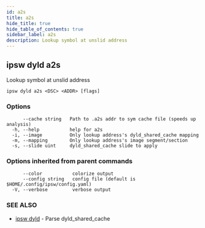 ```yaml
---
id: a2s
title: a2s
hide_title: true
hide_table_of_contents: true
sidebar_label: a2s
description: Lookup symbol at unslid address
---
```

## ipsw dyld a2s

Lookup symbol at unslid address

```
ipsw dyld a2s <DSC> <ADDR> [flags]
```

### Options

```
      --cache string   Path to .a2s addr to sym cache file (speeds up analysis)
  -h, --help           help for a2s
  -i, --image          Only lookup address's dyld_shared_cache mapping
  -m, --mapping        Only lookup address's image segment/section
  -s, --slide uint     dyld_shared_cache slide to apply
```

### Options inherited from parent commands

```
      --color           colorize output
      --config string   config file (default is $HOME/.config/ipsw/config.yaml)
  -V, --verbose         verbose output
```

### SEE ALSO

* [ipsw dyld](/docs/cli/ipsw/dyld)	 - Parse dyld_shared_cache

